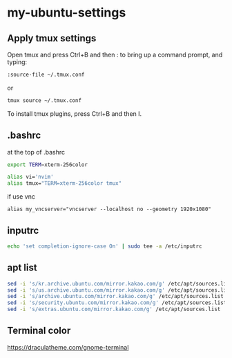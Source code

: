 # my-ubuntu-settings

## Apply tmux settings

Open tmux and press Ctrl+B and then : to bring up a command prompt, and typing:

```sh
:source-file ~/.tmux.conf
```
or
```sh
tmux source ~/.tmux.conf
```
To install tmux plugins, press Ctrl+B and then I.


## .bashrc

at the top of .bashrc
```sh
export TERM=xterm-256color
```

```sh
alias vi='nvim'
alias tmux="TERM=xterm-256color tmux"
```

if use vnc
```
alias my_vncserver="vncserver --localhost no --geometry 1920x1080"
```

## inputrc

```sh
echo 'set completion-ignore-case On' | sudo tee -a /etc/inputrc
```

## apt list

```sh
sed -i 's/kr.archive.ubuntu.com/mirror.kakao.com/g' /etc/apt/sources.list
sed -i 's/us.archive.ubuntu.com/mirror.kakao.com/g' /etc/apt/sources.list
sed -i 's/archive.ubuntu.com/mirror.kakao.com/g' /etc/apt/sources.list
sed -i 's/security.ubuntu.com/mirror.kakao.com/g' /etc/apt/sources.list
sed -i 's/extras.ubuntu.com/mirror.kakao.com/g' /etc/apt/sources.list
```

## Terminal color

https://draculatheme.com/gnome-terminal
